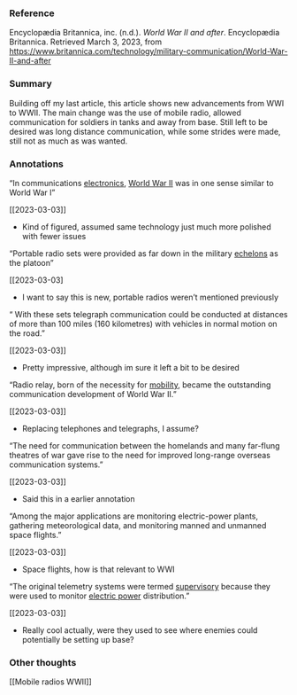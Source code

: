 

### Reference
Encyclopædia Britannica, inc. (n.d.). _World War II and after_. Encyclopædia Britannica. Retrieved March 3, 2023, from https://www.britannica.com/technology/military-communication/World-War-II-and-after


### Summary 
Building off my last article, this article shows new advancements from WWI to WWII. The main change was the use of mobile radio, allowed communication for soldiers in tanks and away from base. Still left to be desired was long distance communication, while some strides were made, still not as much as was wanted.


### Annotations

“In communications [electronics](https://www.britannica.com/technology/electronics), [World War II](https://www.britannica.com/event/World-War-II) was in one sense similar to World War I”

[[2023-03-03]]

-   Kind of figured, assumed same technology just much more polished with fewer issues

“Portable radio sets were provided as far down in the military [echelons](https://www.britannica.com/dictionary/echelons) as the platoon”

[[2023-03-03]

-   I want to say this is new, portable radios weren’t mentioned previously

“ With these sets telegraph communication could be conducted at distances of more than 100 miles (160 kilometres) with vehicles in normal motion on the road.”

[[2023-03-03]]

-   Pretty impressive, although im sure it left a bit to be desired

“Radio relay, born of the necessity for [mobility](https://www.britannica.com/dictionary/mobility), became the outstanding communication development of World War II.”

[[2023-03-03]]

-   Replacing telephones and telegraphs, I assume?

“The need for communication between the homelands and many far-flung theatres of war gave rise to the need for improved long-range overseas communication systems.”

[[2023-03-03]]

-   Said this in a earlier annotation

“Among the major applications are monitoring electric-power plants, gathering meteorological data, and monitoring manned and unmanned space flights.”

[[2023-03-03]]

-   Space flights, how is that relevant to WWI

“The original telemetry systems were termed [supervisory](https://www.britannica.com/technology/supervisory-control) because they were used to monitor [electric power](https://www.britannica.com/technology/electric-power) distribution.”

[[2023-03-03]]

-   Really cool actually, were they used to see where enemies could potentially be setting up base?

### Other thoughts
[[Mobile radios WWII]]

